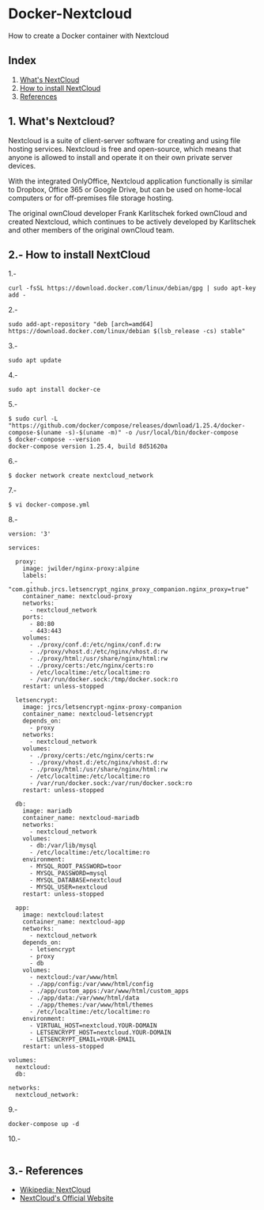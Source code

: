 # Docker-Nextcloud
How to create a Docker container with Nextcloud

## Index

1. [What's NextCloud](#what)
2. [How to install NextCloud](#install)
3. [References](#references)

<a name="what"></a>
## 1. What's Nextcloud?

Nextcloud is a suite of client-server software for creating and using file hosting services. Nextcloud is free and open-source, which means that anyone is allowed to install and operate it on their own private server devices.

With the integrated OnlyOffice, Nextcloud application functionally is similar to Dropbox, Office 365 or Google Drive, but can be used on home-local computers or for off-premises file storage hosting.

The original ownCloud developer Frank Karlitschek forked ownCloud and created Nextcloud, which continues to be actively developed by Karlitschek and other members of the original ownCloud team.

<a name="install"></a>
## 2.- How to install NextCloud

1.- 

```
curl -fsSL https://download.docker.com/linux/debian/gpg | sudo apt-key add -
```

2.- 

```
sudo add-apt-repository "deb [arch=amd64] https://download.docker.com/linux/debian $(lsb_release -cs) stable"
```

3.- 

```
sudo apt update
```

4.- 

```
sudo apt install docker-ce
```

5.-

```
$ sudo curl -L "https://github.com/docker/compose/releases/download/1.25.4/docker-compose-$(uname -s)-$(uname -m)" -o /usr/local/bin/docker-compose
$ docker-compose --version
docker-compose version 1.25.4, build 8d51620a
```

6.-

```
$ docker network create nextcloud_network
```

7.-

```
$ vi docker-compose.yml
```

8.-

```
version: '3' 

services:

  proxy:
    image: jwilder/nginx-proxy:alpine
    labels:
      - "com.github.jrcs.letsencrypt_nginx_proxy_companion.nginx_proxy=true"
    container_name: nextcloud-proxy
    networks:
      - nextcloud_network
    ports:
      - 80:80
      - 443:443
    volumes:
      - ./proxy/conf.d:/etc/nginx/conf.d:rw
      - ./proxy/vhost.d:/etc/nginx/vhost.d:rw
      - ./proxy/html:/usr/share/nginx/html:rw
      - ./proxy/certs:/etc/nginx/certs:ro
      - /etc/localtime:/etc/localtime:ro
      - /var/run/docker.sock:/tmp/docker.sock:ro
    restart: unless-stopped
  
  letsencrypt:
    image: jrcs/letsencrypt-nginx-proxy-companion
    container_name: nextcloud-letsencrypt
    depends_on:
      - proxy
    networks:
      - nextcloud_network
    volumes:
      - ./proxy/certs:/etc/nginx/certs:rw
      - ./proxy/vhost.d:/etc/nginx/vhost.d:rw
      - ./proxy/html:/usr/share/nginx/html:rw
      - /etc/localtime:/etc/localtime:ro
      - /var/run/docker.sock:/var/run/docker.sock:ro
    restart: unless-stopped

  db:
    image: mariadb
    container_name: nextcloud-mariadb
    networks:
      - nextcloud_network
    volumes:
      - db:/var/lib/mysql
      - /etc/localtime:/etc/localtime:ro
    environment:
      - MYSQL_ROOT_PASSWORD=toor
      - MYSQL_PASSWORD=mysql
      - MYSQL_DATABASE=nextcloud
      - MYSQL_USER=nextcloud
    restart: unless-stopped
  
  app:
    image: nextcloud:latest
    container_name: nextcloud-app
    networks:
      - nextcloud_network
    depends_on:
      - letsencrypt
      - proxy
      - db
    volumes:
      - nextcloud:/var/www/html
      - ./app/config:/var/www/html/config
      - ./app/custom_apps:/var/www/html/custom_apps
      - ./app/data:/var/www/html/data
      - ./app/themes:/var/www/html/themes
      - /etc/localtime:/etc/localtime:ro
    environment:
      - VIRTUAL_HOST=nextcloud.YOUR-DOMAIN
      - LETSENCRYPT_HOST=nextcloud.YOUR-DOMAIN
      - LETSENCRYPT_EMAIL=YOUR-EMAIL
    restart: unless-stopped

volumes:
  nextcloud:
  db:

networks:
  nextcloud_network:
```

9.-

```
docker-compose up -d
```

10.-

```

```

<a name="references"></a>
## 3.- References

- [Wikipedia: NextCloud](https://en.wikipedia.org/wiki/Nextcloud)
- [NextCloud's Official Website](https://nextcloud.com/)
